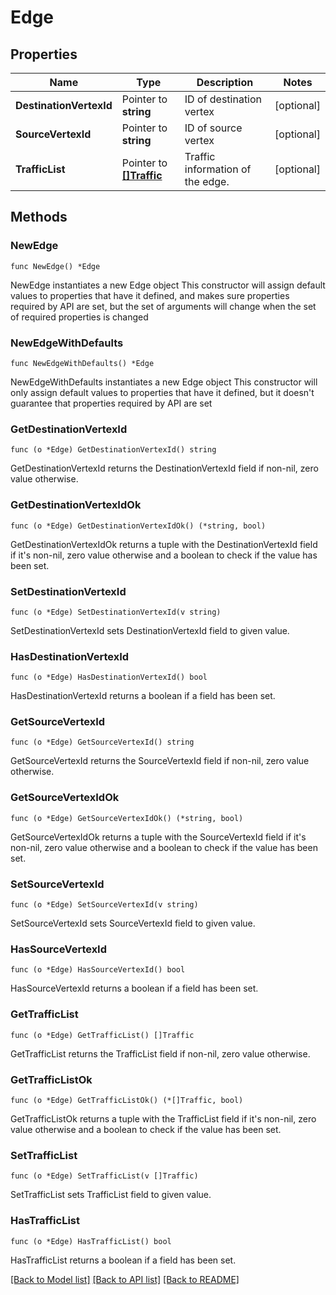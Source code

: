 # Edge

## Properties

Name | Type | Description | Notes
------------ | ------------- | ------------- | -------------
**DestinationVertexId** | Pointer to **string** | ID of destination vertex | [optional] 
**SourceVertexId** | Pointer to **string** | ID of source vertex | [optional] 
**TrafficList** | Pointer to [**[]Traffic**](Traffic.md) | Traffic information of the edge. | [optional] 

## Methods

### NewEdge

`func NewEdge() *Edge`

NewEdge instantiates a new Edge object
This constructor will assign default values to properties that have it defined,
and makes sure properties required by API are set, but the set of arguments
will change when the set of required properties is changed

### NewEdgeWithDefaults

`func NewEdgeWithDefaults() *Edge`

NewEdgeWithDefaults instantiates a new Edge object
This constructor will only assign default values to properties that have it defined,
but it doesn't guarantee that properties required by API are set

### GetDestinationVertexId

`func (o *Edge) GetDestinationVertexId() string`

GetDestinationVertexId returns the DestinationVertexId field if non-nil, zero value otherwise.

### GetDestinationVertexIdOk

`func (o *Edge) GetDestinationVertexIdOk() (*string, bool)`

GetDestinationVertexIdOk returns a tuple with the DestinationVertexId field if it's non-nil, zero value otherwise
and a boolean to check if the value has been set.

### SetDestinationVertexId

`func (o *Edge) SetDestinationVertexId(v string)`

SetDestinationVertexId sets DestinationVertexId field to given value.

### HasDestinationVertexId

`func (o *Edge) HasDestinationVertexId() bool`

HasDestinationVertexId returns a boolean if a field has been set.

### GetSourceVertexId

`func (o *Edge) GetSourceVertexId() string`

GetSourceVertexId returns the SourceVertexId field if non-nil, zero value otherwise.

### GetSourceVertexIdOk

`func (o *Edge) GetSourceVertexIdOk() (*string, bool)`

GetSourceVertexIdOk returns a tuple with the SourceVertexId field if it's non-nil, zero value otherwise
and a boolean to check if the value has been set.

### SetSourceVertexId

`func (o *Edge) SetSourceVertexId(v string)`

SetSourceVertexId sets SourceVertexId field to given value.

### HasSourceVertexId

`func (o *Edge) HasSourceVertexId() bool`

HasSourceVertexId returns a boolean if a field has been set.

### GetTrafficList

`func (o *Edge) GetTrafficList() []Traffic`

GetTrafficList returns the TrafficList field if non-nil, zero value otherwise.

### GetTrafficListOk

`func (o *Edge) GetTrafficListOk() (*[]Traffic, bool)`

GetTrafficListOk returns a tuple with the TrafficList field if it's non-nil, zero value otherwise
and a boolean to check if the value has been set.

### SetTrafficList

`func (o *Edge) SetTrafficList(v []Traffic)`

SetTrafficList sets TrafficList field to given value.

### HasTrafficList

`func (o *Edge) HasTrafficList() bool`

HasTrafficList returns a boolean if a field has been set.


[[Back to Model list]](../README.md#documentation-for-models) [[Back to API list]](../README.md#documentation-for-api-endpoints) [[Back to README]](../README.md)


